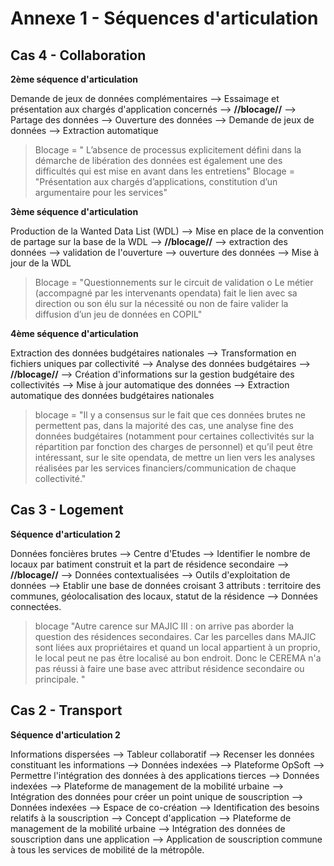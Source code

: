 # Annexe 1 - Séquences d'articulation 

## Cas 4 - Collaboration 

**2ème séquence d'articulation**

Demande de jeux de données complémentaires --> Essaimage et présentation aux chargés d'application concernés --> **//blocage//** --> Partage des données --> Ouverture des données --> Demande de jeux de données --> Extraction automatique 

> Blocage = " L’absence de processus explicitement défini dans la démarche de libération des données est également une des difficultés qui est mise en avant dans les entretiens"
> Blocage = "Présentation aux chargés d’applications, constitution d’un argumentaire pour les services"

  **3ème séquence d'articulation**
  
Production de la Wanted Data List (WDL) --> Mise en place de la convention de partage sur la base de la WDL --> **//blocage//** --> extraction des données --> validation de l'ouverture --> ouverture des données --> Mise à jour de la WDL

> Blocage = "Questionnements sur le circuit de validation o Le métier (accompagné par les intervenants opendata) fait le lien avec sa direction ou son élu sur la nécessité ou non de faire valider la diffusion d’un jeu de données en COPIL"

 **4ème séquence d'articulation**
 
  Extraction des données budgétaires nationales --> Transformation en fichiers uniques par collectivité -->   Analyse des données budgétaires --> **//blocage//** --> Création d'informations sur la gestion budgétaire des collectivités --> Mise à jour automatique des données --> Extraction automatique des données budgétaires nationales

 > blocage = "Il y a consensus sur le fait que ces données brutes ne permettent pas, dans la majorité des cas, une analyse fine des données budgétaires (notamment pour certaines collectivités sur la répartition par fonction des charges de personnel) et qu’il peut être intéressant, sur le site opendata, de mettre un lien vers les analyses réalisées par les services financiers/communication de chaque collectivité."
 

## Cas 3 - Logement

 **Séquence d'articulation 2**
 
Données foncières brutes --> Centre d'Etudes --> Identifier le nombre de locaux par batiment construit et la part de résidence secondaire --> **//blocage//** --> Données contextualisées --> Outils d'exploitation de données --> Etablir une base de données croisant 3 attributs : territoire des communes, géolocalisation des locaux, statut de la résidence --> Données connectées. 
 
> blocage "Autre carence sur MAJIC III : on arrive pas aborder la question des résidences secondaires. Car les parcelles dans MAJIC sont liées aux propriétaires et quand un local appartient à un proprio, le local peut ne pas être localisé au bon endroit. Donc le CEREMA n'a pas réussi à faire une base avec attribut résidence secondaire ou principale. "


## Cas 2 - Transport

  **Séquence d'articulation 2**
 
 Informations dispersées --> Tableur collaboratif --> Recenser les données constituant les informations --> Données indexées --> Plateforme OpSoft --> Permettre l'intégration des données à des applications tierces --> Données indexées --> Plateforme de management de la mobilité urbaine --> Intégration des données pour créer un point unique de souscription --> Données indexées --> Espace de co-création --> Identification des besoins relatifs à la souscription --> Concept d'application --> Plateforme de management de la mobilité urbaine --> Intégration des données de souscription dans une application --> Application de souscription commune à tous les services de mobilité de la métropôle. 
